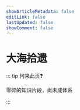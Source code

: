 ```yaml
---
showArticleMetadata: false
editLink: false
lastUpdated: false
showComment: false
---
```


# 大海拾遗

::: tip 何来此页❓

零碎的知识片段，尚未成体系

:::
